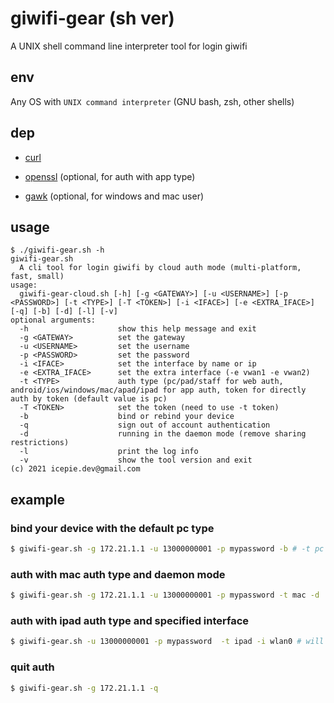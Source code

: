 # giwifi-gear (sh ver)

A UNIX shell command line interpreter tool for login giwifi

## env

Any OS with `UNIX command interpreter` (GNU bash, zsh, other shells)

## dep

- [curl](https://curl.se/)

- [openssl](https://www.openssl.org/) (optional, for auth with app type)

- [gawk](https://www.gnu.org/software/gawk/) (optional, for windows and mac user)

## usage

```
$ ./giwifi-gear.sh -h
giwifi-gear.sh
  A cli tool for login giwifi by cloud auth mode (multi-platform, fast, small)
usage:
  giwifi-gear-cloud.sh [-h] [-g <GATEWAY>] [-u <USERNAME>] [-p <PASSWORD>] [-t <TYPE>] [-T <TOKEN>] [-i <IFACE>] [-e <EXTRA_IFACE>] [-q] [-b] [-d] [-l] [-v]
optional arguments:
  -h                    show this help message and exit
  -g <GATEWAY>          set the gateway
  -u <USERNAME>         set the username
  -p <PASSWORD>         set the password
  -i <IFACE>            set the interface by name or ip
  -e <EXTRA_IFACE>      set the extra interface (-e vwan1 -e vwan2)
  -t <TYPE>             auth type (pc/pad/staff for web auth, android/ios/windows/mac/apad/ipad for app auth, token for directly auth by token (default value is pc)
  -T <TOKEN>            set the token (need to use -t token)
  -b                    bind or rebind your device
  -q                    sign out of account authentication
  -d                    running in the daemon mode (remove sharing restrictions)
  -l                    print the log info
  -v                    show the tool version and exit
(c) 2021 icepie.dev@gmail.com
```

## example

### bind your device with the default pc type

```bash
$ giwifi-gear.sh -g 172.21.1.1 -u 13000000001 -p mypassword -b # -t pc
```

### auth with mac auth type and daemon mode

```bash
$ giwifi-gear.sh -g 172.21.1.1 -u 13000000001 -p mypassword -t mac -d
```

### auth with ipad auth type and specified interface

```bash
$ giwifi-gear.sh -u 13000000001 -p mypassword  -t ipad -i wlan0 # will automatically detect the gateway
```

### quit auth

```bash
$ giwifi-gear.sh -g 172.21.1.1 -q
```